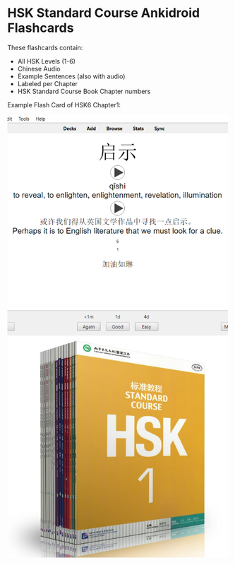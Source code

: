 # HSK Standard Course Ankidroid Flashcards

These flashcards contain:

* All HSK Levels (1-6)
* Chinese Audio
* Example Sentences (also with audio)
* Labeled per Chapter
* HSK Standard Course Book Chapter numbers

Example Flash Card of HSK6 Chapter1:

<img src="https://github.com/RoelTim/HSK_StandardCourse_Anki/blob/main/images/Capture_square.png?raw=true" alt="Example" width="500" height="500">

<img src="https://github.com/RoelTim/HSK_StandardCourse_Anki/blob/main/images/18books.jpg?raw=true" alt="Example" width="500" height="500">
